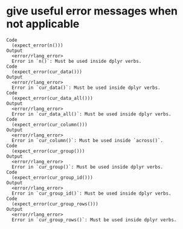 # give useful error messages when not applicable

    Code
      (expect_error(n()))
    Output
      <error/rlang_error>
      Error in `n()`: Must be used inside dplyr verbs.
    Code
      (expect_error(cur_data()))
    Output
      <error/rlang_error>
      Error in `cur_data()`: Must be used inside dplyr verbs.
    Code
      (expect_error(cur_data_all()))
    Output
      <error/rlang_error>
      Error in `cur_data_all()`: Must be used inside dplyr verbs.
    Code
      (expect_error(cur_column()))
    Output
      <error/rlang_error>
      Error in `cur_column()`: Must be used inside `across()`.
    Code
      (expect_error(cur_group()))
    Output
      <error/rlang_error>
      Error in `cur_group()`: Must be used inside dplyr verbs.
    Code
      (expect_error(cur_group_id()))
    Output
      <error/rlang_error>
      Error in `cur_group_id()`: Must be used inside dplyr verbs.
    Code
      (expect_error(cur_group_rows()))
    Output
      <error/rlang_error>
      Error in `cur_group_rows()`: Must be used inside dplyr verbs.

